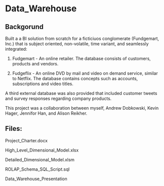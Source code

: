 # Data_Warehouse

##  Backgorund

Built a a BI solution from scratch for a ficticiuos conglomerate (Fundgemart, Inc.) that is subject oriented, non-volatile, time variant, and seamlessly integrated:

1. Fudgemart - An online retailer. The database consists of customers, products and vendors.

2. Fudgeflix - An online DVD by mail and video on demand service, similar to Netflix. The database contains concepts such as accounts, subscriptions and video titles.

A third external database was also provided that included customer tweets and survey responses regarding company products.

This project was a collaboration between myself, Andrew Dobkowski, Kevin Hager, Jennifor Han, and Alison Reikher.


## Files:

Project_Charter.docx

High_Level_Dimensional_Model.xlsx

Detailed_Dimensional_Model.xlsm

ROLAP_Schema_SQL_Script.sql

Data_Warehouse_Presentation

